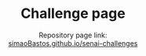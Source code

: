 <h1 align="center">Challenge page</h1>

<p align="center">
Repository page link:<br>
<a href="www.simaoBastos.github.io/senai-challenges/">simaoBastos.github.io/senai-challenges</a>
</p>
